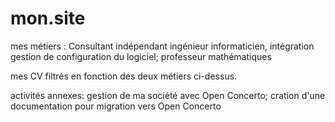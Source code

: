 # mon.site
mes métiers : 
Consultant indépendant ingénieur informaticien, intégration gestion de configuration du logiciel; 
professeur mathématiques

mes CV filtrés en fonction des deux métiers ci-dessus.

activités annexes:
gestion de ma société avec Open Concerto;
cration d'une documentation pour migration vers Open Concerto


